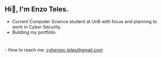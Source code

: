 Hi👋, I'm Enzo Teles.
-
- Current Computer Science student at UnB with focus and planning to work in Cyber ​​Security.
- Building my portfolio.

#
  <p align='left'>
    - How to reach me: <a href='mailto:cybersec.teles@gmail.com'>cybersec.teles@gmail.com</a>
</p>
